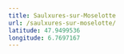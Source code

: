 ```yaml
---
title: Saulxures-sur-Moselotte
url: /saulxures-sur-moselotte/
latitude: 47.9499536
longitude: 6.7697167
---
```


